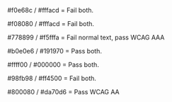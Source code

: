


#f0e68c / #fffacd   =   Fail both.

#f08080 / #fffacd   =   Fail both.

#778899 / #f5fffa   =   Fail normal text, pass WCAG AAA

#b0e0e6 / #191970   =   Pass both.

#ffff00 / #000000   =   Pass both.

#98fb98 / #ff4500   =   Fail both.

#800080 / #da70d6   =   Pass WCAG AA
